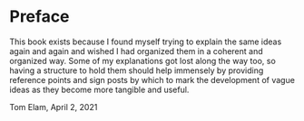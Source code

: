 # Preface

This book exists because I found myself trying to explain the same ideas again and again and wished I had organized them in a coherent and organized way. Some of my explanations got lost along the way too, so having a structure to hold them should help immensely by providing reference points and sign posts by which to mark the development of vague ideas as they become more tangible and useful.

Tom Elam, April 2, 2021





